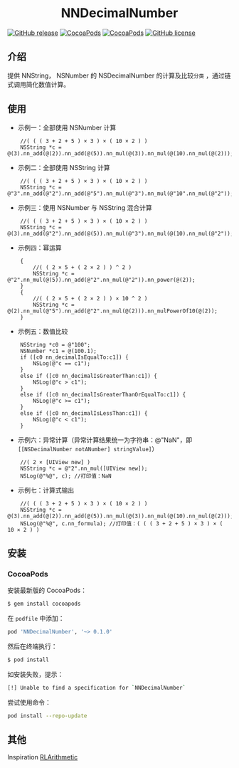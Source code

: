 <h1 align = "center">NNDecimalNumber</h1>

[![GitHub release](https://img.shields.io/github/release/amisare/NNDecimalNumber.svg)](https://github.com/amisare/NNDecimalNumber/releases)
[![CocoaPods](https://img.shields.io/cocoapods/v/NNDecimalNumber.svg)](https://cocoapods.org/pods/NNDecimalNumber)
[![CocoaPods](https://img.shields.io/cocoapods/p/NNDecimalNumber.svg)](https://cocoapods.org/pods/NNDecimalNumber)
[![GitHub license](https://img.shields.io/github/license/amisare/NNDecimalNumber.svg)](https://github.com/amisare/NNDecimalNumber/blob/master/LICENSE)

## 介绍

提供 NNString， NSNumber 的 NSDecimalNumber 的计算及比较`分类` ，通过链式调用简化数值计算。

## 使用

- 示例一：全部使用 NSNumber 计算

```
    //( ( ( 3 + 2 + 5 ) × 3 ) × ( 10 × 2 ) )
    NSString *c = @(3).nn_add(@(2)).nn_add(@(5)).nn_mul(@(3)).nn_mul(@(10).nn_mul(@(2)));
```

- 示例二：全部使用 NSString 计算

```
    //( ( ( 3 + 2 + 5 ) × 3 ) × ( 10 × 2 ) )
    NSString *c = @"3".nn_add(@"2").nn_add(@"5").nn_mul(@"3").nn_mul(@"10".nn_mul(@"2"));
```

- 示例三：使用 NSNumber 与 NSString 混合计算

```
    //( ( ( 3 + 2 + 5 ) × 3 ) × ( 10 × 2 ) )
    NSString *c = @(3).nn_add(@"2").nn_add(@(5)).nn_mul(@"3").nn_mul(@(10).nn_mul(@"2"));
```

- 示例四：幂运算

```
    {
        //( ( 2 × 5 + ( 2 × 2 ) ) ^ 2 )
        NSString *c = @"2".nn_mul(@(5)).nn_add(@"2".nn_mul(@"2")).nn_power(@(2));
    }
    {
        //( ( 2 × 5 + ( 2 × 2 ) ) × 10 ^ 2 )
        NSString *c = @(2).nn_mul(@"5").nn_add(@"2".nn_mul(@(2))).nn_mulPowerOf10(@(2));
    }
```

- 示例五：数值比较

```
    NSString *c0 = @"100";
    NSNumber *c1 = @(100.1);
    if ([c0 nn_decimalIsEqualTo:c1]) {
        NSLog(@"c == c1");
    }
    else if ([c0 nn_decimalIsGreaterThan:c1]) {
        NSLog(@"c > c1");
    }
    else if ([c0 nn_decimalIsGreaterThanOrEqualTo:c1]) {
        NSLog(@"c >= c1");
    }
    else if ([c0 nn_decimalIsLessThan:c1]) {
        NSLog(@"c < c1");
    }
```

- 示例六：异常计算（异常计算结果统一为字符串：@"NaN"，即`[[NSDecimalNumber notANumber] stringValue]`）

```
    //( 2 × [UIView new] )
    NSString *c = @"2".nn_mul([UIView new]);
    NSLog(@"%@", c); //打印值：NaN
```

- 示例七：计算式输出

```
    //( ( ( 3 + 2 + 5 ) × 3 ) × ( 10 × 2 ) )
    NSString *c = @(3).nn_add(@(2)).nn_add(@(5)).nn_mul(@(3)).nn_mul(@(10).nn_mul(@(2)));
    NSLog(@"%@", c.nn_formula); //打印值：( ( ( 3 + 2 + 5 ) × 3 ) × ( 10 × 2 ) )
```

## 安装

### CocoaPods

安装最新版的 CocoaPods：

```bash
$ gem install cocoapods
```

在 `podfile` 中添加：

```ruby
pod 'NNDecimalNumber', '~> 0.1.0'
```

然后在终端执行：

```bash
$ pod install
```

如安装失败，提示：

```bash
[!] Unable to find a specification for `NNDecimalNumber`
```

尝试使用命令：

```bash
pod install --repo-update
```

## 其他
Inspiration [RLArithmetic](https://github.com/RylynnLai/RLArithmetic)
